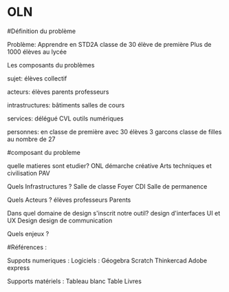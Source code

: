 # OLN

#Définition du problème

Problème:
Apprendre en STD2A
classe de 30 élève de première
Plus de 1000 élèves au lycée

Les composants du problèmes

sujet:
élèves
collectif

acteurs:
élèves
parents
professeurs

intrastructures:
bâtiments
salles de cours

services:
délégué
CVL
outils numériques

personnes:
en classe de première 
avec 30 élèves
3 garcons
classe de filles au nombre de 27

#composant du probleme

quelle matieres sont etudier?
ONL
démarche créative
Arts techniques et civilisation
PAV


Quels Infrastructures ?
Salle de classe
Foyer
CDI
Salle de permanence

Quels Acteurs ?
élèves 
professeurs
Parents

Dans quel domaine de design s'inscrit notre outil? 
design d'interfaces
UI et UX Design
design de communication

Quels enjeux ?


#Références :

Suppots numeriques :
Logiciels :
Géogebra 
Scratch 
Thinkercad
Adobe express

Supports matériels :
Tableau blanc
Table 
Livres

